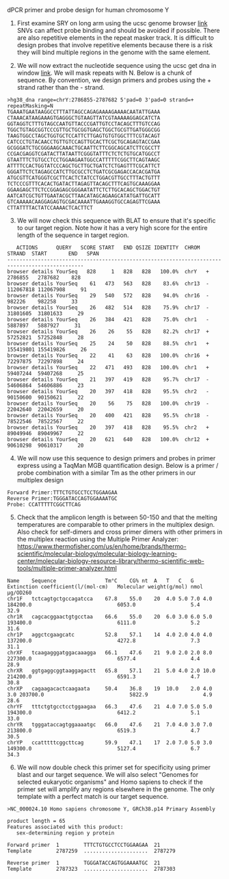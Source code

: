 dPCR primer and probe design for human chromosome Y

1. First examine SRY on long arm using the ucsc genome browser [link](http://www.genome.ucsc.edu/cgi-bin/hgTracks?db=hg38&lastVirtModeType=default&lastVirtModeExtraState=&virtModeType=default&virtMode=0&nonVirtPosition=&position=chrY%3A2786855%2D2787682&hgsid=1672248776_rpAp1gzGpHanU8vktIpY5I6kzS0Y) SNVs can affect probe binding and should be avoided if possible. There are also repetitive elements in the repeat masker track. It is difficult to design probes that involve repetitive elements because there is a risk they will bind multiple regions in the genome with the same element.

2. We will now extract the nucleotide sequence using the ucsc get dna in window [link](https://genome-euro.ucsc.edu/cgi-bin/hgc?hgsid=226600623_EcMYrC757dFyLJ6OyJROM4LHm80w&o=72121019&g=getDna&i=mixed&c=chr17&l=72121019&r=72126420&db=hg38&hgsid=226600623_EcMYrC757dFyLJ6OyJROM4LHm80w). We will mask repeats with N. Below is a  chunk of sequence. By convention, we design primers and probes using the + strand rather than the - strand. 

```
>hg38_dna range=chrY:2786855-2787682 5'pad=0 3'pad=0 strand=+ repeatMasking=N
TGAAATGAATAAGGCCTTTATTAGCCAGAGAAAAGAAAACAATATTGAAA
CTAAACATAAGAAAGTGAGGGCTGTAAGTTATCGTAAAAAGGAGCATCTA
GGTAGGTCTTTGTAGCCAATGTTACCCGATTGTCCTACAGCTTTGTCCAG
TGGCTGTAGCGGTCCCGTTGCTGCGGTGAGCTGGCTGCGTTGATGGGCGG
TAAGTGGCCTAGCTGGTGCTCCATTCTTGAGTGTGTGGCTTTCGTACAGT
CATCCCTGTACAACCTGTTGTCCAGTTGCACTTCGCTGCAGAGTACCGAA
GCGGGATCTGCGGGAAGCAAACTGCAATTCTTCGGCAGCATCTTCGCCTT
CCGACGAGGTCGATACTTATAATTCGGGTATTTCTCTCTGTGCATGGCCT
GTAATTTCTGTGCCTCCTGGAAGAATGGCCATTTTTCGGCTTCAGTAAGC
ATTTTCCACTGGTATCCCAGCTGCTTGCTGATCTCTGAGTTTCGCATTCT
GGGATTCTCTAGAGCCATCTTGCGCCTCTGATCGCGAGACCACACGATGA
ATGCGTTCATGGGTCGCTTCACTCTATCCTGGACGTTGCCTTTACTGTTT
TCTCCCGTTTCACACTGATACTTAGAGTTACAGCTTTCAGTGCAAAGGAA
GGAAGAGCTTCTCCGGAGAGCGGGAATATTCTCTTGCACAGCTGGACTGT
AATCATCGCTGTTGAATACGCTTAACATAGCAGAAGCATATGATTGCATT
GTCAAAAACAAGGAGAGTGCGACAAAATTGAAAGGTGCCAGAGTTCGAAA
CTTATTTTACTATCCAAAACTCACTTCT
```



3. We will now check this sequence with BLAT to ensure that it's specific to our target region. Note how it has a very high score for the entire length of the sequence in target region. 

```
   ACTIONS      QUERY   SCORE START   END QSIZE IDENTITY  CHROM  STRAND  START       END   SPAN
-----------------------------------------------------------------------------------------------
browser details YourSeq   828     1   828   828   100.0%  chrY   +     2786855   2787682    828
browser details YourSeq    61   473   563   828    83.6%  chr13  -   112067818 112067908     91
browser details YourSeq    29   540   572   828    94.0%  chr16  -      982226    982258     33
browser details YourSeq    26   482   514   828    75.9%  chr17  -    31801605  31801633     29
browser details YourSeq    26   384   421   828    75.0%  chr1   -     5887897   5887927     31
browser details YourSeq    26    26    55   828    82.2%  chr17  +    57252821  57252848     28
browser details YourSeq    25    24    50   828    88.5%  chr1   +   155419801 155419826     26
browser details YourSeq    22    41    63   828   100.0%  chr16  +    72297875  72297898     24
browser details YourSeq    22   471   493   828   100.0%  chr1   +    59407244  59407268     25
browser details YourSeq    21   397   419   828    95.7%  chr17  -    54606864  54606886     23
browser details YourSeq    20   397   418   828    95.5%  chr2   -    90150600  90150621     22
browser details YourSeq    20    56    75   828   100.0%  chr19  -    22042640  22042659     20
browser details YourSeq    20   400   421   828    95.5%  chr18  -    78522546  78522567     22
browser details YourSeq    20   397   418   828    95.5%  chr2   +    89049946  89049967     22
browser details YourSeq    20   621   640   828   100.0%  chr12  +    90610298  90610317     20
```

4. We will now use this sequence to design primers and probes in primer express using a TaqMan MGB quantification design. Below is a primer / probe combination with a similar Tm as the other primers in our multiplex design

```
Forward Primer:TTTCTGTGCCTCCTGGAAGAA
Reverse Primer:TGGGATACCAGTGGAAAATGC
Probe: CCATTTTTCGGCTTCAG
```
5. Check that the amplicon length is between 50-150 and that the melting temperatures are comparable to other primers in the multiplex design. Also check for self-dimers and cross primer dimers with other primers in the multiplex reaction using the Multiple Primer Analyzer: https://www.thermofisher.com/us/en/home/brands/thermo-scientific/molecular-biology/molecular-biology-learning-center/molecular-biology-resource-library/thermo-scientific-web-tools/multiple-primer-analyzer.html 
```
Name 	Sequence             	Tm°C	CG%	nt	A	T	C	G	Extinction coefficient(l/(mol·cm)	Molecular weight(g/mol)	nmol	µg/OD260
chr1F	tctcagtgctgccagatcca 	67.8	55.0	20	4.0	5.0	7.0	4.0	184200.0                         	6053.0                 	5.4 	32.9
chr1R	cagcacggaactgtgcctaa 	66.6	55.0	20	6.0	3.0	6.0	5.0	193400.0                         	6111.0                 	5.2 	31.6
chr1P	aggctcgaagcatc       	52.8	57.1	14	4.0	2.0	4.0	4.0	137200.0                         	4272.8                 	7.3 	31.1
chrXF	tcaagagggatggacaaagga	66.1	47.6	21	9.0	2.0	2.0	8.0	227300.0                         	6577.4                 	4.4 	28.9
chrXR	ggtgaggcggtaaggagactt	65.8	57.1	21	5.0	4.0	2.0	10.0	214200.0                         	6591.3                 	4.7 	30.8
chrXP	cagaagacactcaagaata  	50.4	36.8	19	10.0	2.0	4.0	3.0	203700.0                         	5822.9                 	4.9 	28.6
chrYF	tttctgtgcctcctggaagaa	66.3	47.6	21	4.0	7.0	5.0	5.0	194300.0                         	6412.2                 	5.1 	33.0
chrYR	tgggataccagtggaaaatgc	66.0	47.6	21	7.0	4.0	3.0	7.0	213800.0                         	6519.3                 	4.7 	30.5
chrYP	ccatttttcggcttcag    	59.9	47.1	17	2.0	7.0	5.0	3.0	149300.0                         	5127.4                 	6.7 	34.3
```

6. We will now double check this primer set for specificity using primer blast and our target sequence. We will also select "Genomes for selected eukaryotic organisms" and Homo sapiens to check if the primer set will amplify any regions elsewhere in the genome. The only template with a perfect match is our target sequence. 

```
>NC_000024.10 Homo sapiens chromosome Y, GRCh38.p14 Primary Assembly

product length = 65
Features associated with this product:
   sex-determining region y protein

Forward primer  1        TTTCTGTGCCTCCTGGAAGAA  21
Template        2787259  .....................  2787279

Reverse primer  1        TGGGATACCAGTGGAAAATGC  21
Template        2787323  .....................  2787303
```




